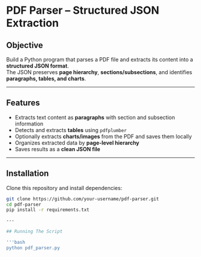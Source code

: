# PDF Parser – Structured JSON Extraction

## Objective
Build a Python program that parses a PDF file and extracts its content into a **structured JSON format**.  
The JSON preserves **page hierarchy**, **sections/subsections**, and identifies **paragraphs, tables, and charts**.

---

## Features
- Extracts text content as **paragraphs** with section and subsection information  
- Detects and extracts **tables** using `pdfplumber`  
- Optionally extracts **charts/images** from the PDF and saves them locally  
- Organizes extracted data by **page-level hierarchy**  
- Saves results as a **clean JSON file**  

---

## Installation

Clone this repository and install dependencies:

```bash
git clone https://github.com/your-username/pdf-parser.git
cd pdf-parser
pip install -r requirements.txt

---

## Running The Script

'''bash
python pdf_parser.py

